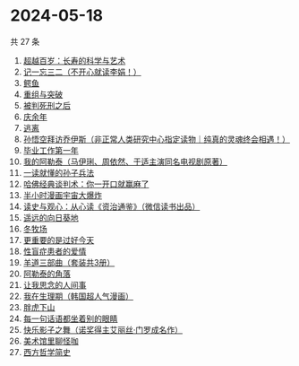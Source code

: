 # 2024-05-18

共 27 条

<!-- BEGIN WEREAD -->
<!-- 最后更新时间 2024-05-18 06:01:18 +0800 -->
1. [超越百岁：长寿的科学与艺术](https://weread.qq.com/web/bookDetail/12f326c0813ab8d88g015fdf)
1. [记一忘三二（不开心就读李娟！）](https://weread.qq.com/web/bookDetail/f1c321d0813ab6e60g0141c1)
1. [鳄鱼](https://weread.qq.com/web/bookDetail/44832c50813ab8d99g01612b)
1. [重组与突破](https://weread.qq.com/web/bookDetail/67e32950813ab8db0g017351)
1. [被判死刑之后](https://weread.qq.com/web/bookDetail/e88324f0813ab8d1dg013d49)
1. [庆余年](https://weread.qq.com/web/bookDetail/0ae32be0570f000ae1bf155)
1. [逃离](https://weread.qq.com/web/bookDetail/3cf3255071d2e86f3cf3371)
1. [孙悟空拜访乔伊斯（非正常人类研究中心指定读物｜纯真的灵魂终会相遇！）](https://weread.qq.com/web/bookDetail/875323e0813ab8d1dg012f9c)
1. [毕业工作第一年](https://weread.qq.com/web/bookDetail/57c32d50813ab8d2cg0157ab)
1. [我的阿勒泰（马伊琍、周依然、于适主演同名电视剧原著）](https://weread.qq.com/web/bookDetail/6e732140813ab6e60g013caf)
1. [一读就懂的孙子兵法](https://weread.qq.com/web/bookDetail/500327c0813ab8bb3g01417a)
1. [哈佛经典谈判术：你一开口就赢麻了](https://weread.qq.com/web/bookDetail/bf032c7072103ce5bf0568a)
1. [半小时漫画宇宙大爆炸](https://weread.qq.com/web/bookDetail/3e9321f07277f0223e98277)
1. [读史与观心：从心读《资治通鉴》（微信读书出品）](https://weread.qq.com/web/bookDetail/e2c32c40813ab8651g015fc1)
1. [遥远的向日葵地](https://weread.qq.com/web/bookDetail/71932380717ea7b7719501e)
1. [冬牧场](https://weread.qq.com/web/bookDetail/d1d32fa053b924d1d0ac0a5)
1. [更重要的是过好今天](https://weread.qq.com/web/bookDetail/b7b32f90813ab8d32g015dd6)
1. [性盲症患者的爱情](https://weread.qq.com/web/bookDetail/79e32ed05e1c4579e68fd8c)
1. [羊道三部曲（套装共3册）](https://weread.qq.com/web/bookDetail/d1632540813ab718bg0197fc)
1. [阿勒泰的角落](https://weread.qq.com/web/bookDetail/ee0320b053b925ee0519857)
1. [让我思念的人间事](https://weread.qq.com/web/bookDetail/0cf325a0813ab89aag010369)
1. [我在生理期（韩国超人气漫画）](https://weread.qq.com/web/bookDetail/a6732370813ab8bb3g012206)
1. [胖虎下山](https://weread.qq.com/web/bookDetail/cf532a2072808015cf561c1)
1. [每一句话语都坐着别的眼睛](https://weread.qq.com/web/bookDetail/59832b70813ab8289g013955)
1. [快乐影子之舞（诺奖得主艾丽丝·门罗成名作）](https://weread.qq.com/web/bookDetail/823322f0813ab85c3g01267b)
1. [美术馆里聊怪咖](https://weread.qq.com/web/bookDetail/b2132dc071600c2cb217454)
1. [西方哲学简史](https://weread.qq.com/web/bookDetail/3343271052cf09334242116)
<!-- END WEREAD -->
